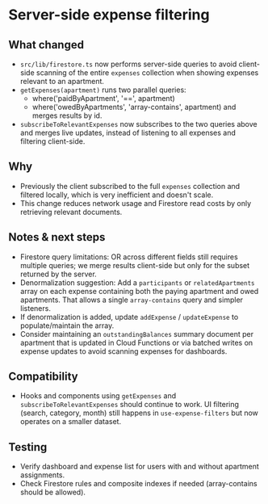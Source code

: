 # Server-side expense filtering

## What changed

- `src/lib/firestore.ts` now performs server-side queries to avoid client-side scanning of the entire `expenses` collection when showing expenses relevant to an apartment.
- `getExpenses(apartment)` runs two parallel queries:
  - where('paidByApartment', '==', apartment)
  - where('owedByApartments', 'array-contains', apartment)
    and merges results by id.
- `subscribeToRelevantExpenses` now subscribes to the two queries above and merges live updates, instead of listening to all expenses and filtering client-side.

## Why

- Previously the client subscribed to the full `expenses` collection and filtered locally, which is very inefficient and doesn't scale.
- This change reduces network usage and Firestore read costs by only retrieving relevant documents.

## Notes & next steps

- Firestore query limitations: OR across different fields still requires multiple queries; we merge results client-side but only for the subset returned by the server.
- Denormalization suggestion: Add a `participants` or `relatedApartments` array on each expense containing both the paying apartment and owed apartments. That allows a single `array-contains` query and simpler listeners.
- If denormalization is added, update `addExpense` / `updateExpense` to populate/maintain the array.
- Consider maintaining an `outstandingBalances` summary document per apartment that is updated in Cloud Functions or via batched writes on expense updates to avoid scanning expenses for dashboards.

## Compatibility

- Hooks and components using `getExpenses` and `subscribeToRelevantExpenses` should continue to work. UI filtering (search, category, month) still happens in `use-expense-filters` but now operates on a smaller dataset.

## Testing

- Verify dashboard and expense list for users with and without apartment assignments.
- Check Firestore rules and composite indexes if needed (array-contains should be allowed).

